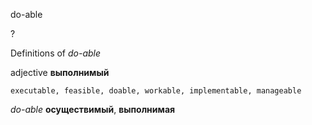 do-able

?


Definitions of _do-able_

adjective
**выполнимый**

    executable, feasible, doable, workable, implementable, manageable

_do-able_
**осуществимый**, **выполнимая**